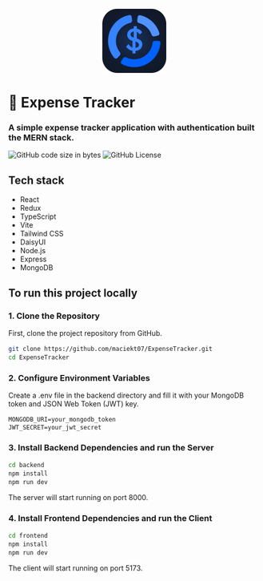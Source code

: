 <p align="center">
<img src="screenshots/logo.png" width="128px" />
<h1>💸 Expense Tracker</h1>
<h3>A simple expense tracker application with authentication built the MERN stack.</h3>
</p>

![GitHub code size in bytes](https://img.shields.io/github/languages/code-size/maciekt07/ExpenseTracker?color=%230061FF)
![GitHub License](https://img.shields.io/github/license/maciekt07/ExpenseTracker?color=%230061FF)

## Tech stack

<ul>
  <li>React</li>
  <li>Redux</li>
  <li>TypeScript</li>
  <li>Vite</li>
  <li>Tailwind CSS</li>
  <li>DaisyUI</li>
  <li>Node.js</li>
  <li>Express</li>
  <li>MongoDB</li>
</ul>

## To run this project locally

### 1. Clone the Repository

First, clone the project repository from GitHub.

```bash
git clone https://github.com/maciekt07/ExpenseTracker.git
cd ExpenseTracker
```

### 2. Configure Environment Variables

Create a .env file in the backend directory and fill it with your MongoDB token and JSON Web Token (JWT) key.

```env
MONGODB_URI=your_mongodb_token
JWT_SECRET=your_jwt_secret
```

### 3. Install Backend Dependencies and run the Server

```bash
cd backend
npm install
npm run dev
```

The server will start running on port 8000.

### 4. Install Frontend Dependencies and run the Client

```bash
cd frontend
npm install
npm run dev
```

The client will start running on port 5173.
